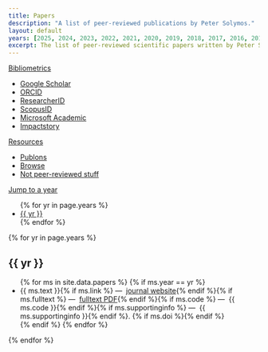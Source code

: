 ```yaml
---
title: Papers
description: "A list of peer-reviewed publications by Peter Solymos."
layout: default
years: [2025, 2024, 2023, 2022, 2021, 2020, 2019, 2018, 2017, 2016, 2015, 2014, 2013, 2012, 2011, 2010, 2009, 2008, 2007, 2006, 2005, 2004, 2002, 2001, 2000, 1999, 1997, 1996]
excerpt: The list of peer-reviewed scientific papers written by Peter Solymos.
---
```


<div class="btn-group btn-group-justified">

  <div class="btn-group">
    <a href="#" class="btn btn-default dropdown-toggle" data-toggle="dropdown">Bibliometrics <i class="fa fa-caret-down" aria-hidden="true"></i></a>
    <ul class="dropdown-menu">
      <li><a href="http://scholar.google.ca/citations?hl=en&user=PfC17QsAAAAJ&view_op=list_works&pagesize=100">Google Scholar</a></li>
      <li><a href="http://orcid.org/0000-0001-7337-1740">ORCID</a></li>
    <!--  <li><a href="https://vm.mtmt.hu/www/index.php?AuthorID=10000580">MTMT</a></li> -->
      <li><a href="http://www.researcherid.com/rid/B-2775-2008">ResearcherID</a></li>
      <li><a href="http://www.scopus.com/authid/detail.url?authorId=23104106300">ScopusID</a></li>
      <li><a href="https://academic.microsoft.com/#/detail/1972292879">Microsoft Academic</a></li>
      <li><a href="https://impactstory.org/u/0000-0001-7337-1740">Impactstory</a></li>
     </ul>
  </div>

  <div class="btn-group">
    <a href="#" class="btn btn-default dropdown-toggle" data-toggle="dropdown">Resources <i class="fa fa-caret-down" aria-hidden="true"></i></a>
    <ul class="dropdown-menu">
      <li><a href="https://publons.com/a/534081/">Publons</a></li>
      <li><a href="https://drive.google.com/folderview?id=0B-q59n6LIwYPflA4aHVydEx5aFY5MUZtdFRvcG11NWNUc3ljOTdsSlFSSHRDdHJVMDEyWXc&usp=sharing">Browse <i class="fa fa-file-pdf-o" aria-hidden="true"></i></a></li>
      <li><a href="https://sites.google.com/site/psolymosold/publications/nonrefereed">Not peer-reviewed stuff</a></li>
     </ul>
  </div>

  <div class="btn-group">
    <a href="#" class="btn btn-default dropdown-toggle" data-toggle="dropdown">Jump to a year <i class="fa fa-caret-down" aria-hidden="true"></i></a>
    <ul class="dropdown-menu">
      {% for yr in page.years %}<li><a href="#{{ yr }}">{{ yr }}</a></li> {% endfor %}
     </ul>
  </div>
</div>

{% for yr in page.years %}
<h2 id="{{ yr }}">{{ yr }}</h2>
<ul>
  {% for ms in site.data.papers %}
  {% if ms.year == yr %}
  <li>{{ ms.text }}{% if ms.link %} &mdash; <i class="fa fa-external-link text-orange"></i>&nbsp;<a href="{{ ms.link }}">journal website</a>{% endif %}{% if ms.fulltext %} &mdash; <i class="fa fa-file-pdf-o text-orange"></i>&nbsp;<a href="{{ ms.fulltext }}">fulltext PDF</a>{% endif %}{% if ms.code %} &mdash; <i class="fa fa-file-code-o text-orange"></i>&nbsp;{{ ms.code }}{% endif %}{% if ms.supportinginfo %} &mdash; <i class="fa fa-file-code-o text-orange"></i>&nbsp;{{ ms.supportinginfo }}{% endif %}. {% if ms.doi %}<div data-badge-popover="bottom" style="display: inline-block;" data-badge-type="4" data-doi="{{ ms.doi }}" data-hide-no-mentions="true" class="altmetric-embed"></div>{% endif %}</li>
  {% endif %}
  {% endfor %}
</ul>
{% endfor %}
